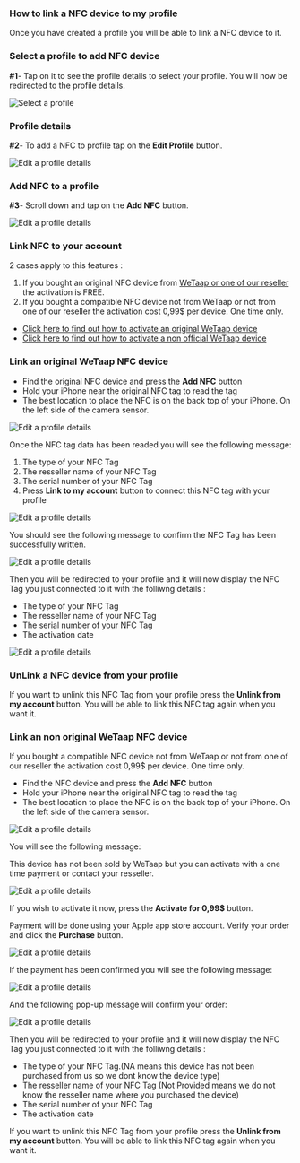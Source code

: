 ### **How to link a NFC device to my profile** <a name="link-nfc-to-profile"></a>

Once you have created a profile you will be able to link a NFC device to it.

### **Select a profile to add NFC device** <a name="select-profile"></a>

**#1**- Tap on it to see the profile details to select your profile. You will now be redirected to the profile details.

![Select a profile](../images/tutorials/add-links/add-links-1.jpg)

### **Profile details** <a name="profile-details"></a>

**#2**- To add a NFC to profile tap on the **Edit Profile** button.

![Edit a profile details](../images/tutorials/edit-profile/edit-profile-2.jpg)

### **Add NFC to a profile** <a name="add-nfc-to-profile"></a>

**#3**- Scroll down and tap on the **Add NFC** button.

![Edit a profile details](../images/tutorials/add-nfc/add-nfc-3.jpg)

### **Link NFC to your account** <a name="link-nfc-to-account"></a>

2 cases apply to this features :

1. If you bought an original NFC device from [WeTaap or one of our reseller](https://myname.digital/#buy-nfc-devices) the activation is FREE.
2. If you bought a compatible NFC device not from WeTaap or not from one of our reseller the activation cost 0,99$ per device. One time only.

- [Click here to find out how to activate an original WeTaap device](../tutorials/how-to-link-nfc-device.md#link-original-nfc-device)
- [Click here to find out how to activate a non official WeTaap device](../tutorials/how-to-link-nfc-device.md#link-non-original-nfc-device)

### **Link an original WeTaap NFC device** <a name="link-original-nfc-device"></a>

- Find the original NFC device and press the **Add NFC** button
- Hold your iPhone near the original NFC tag to read the tag
- The best location to place the NFC is on the back top of your iPhone. On the left side of the camera sensor.

![Edit a profile details](../images/tutorials/add-nfc/add-nfc-4.jpg)

Once the NFC tag data has been readed you will see the following message:

1. The type of your NFC Tag
2. The resseller name of your NFC Tag
3. The serial number of your NFC Tag
4. Press **Link to my account** button to connect this NFC tag with your profile

![Edit a profile details](../images/tutorials/add-nfc/add-nfc-5.jpg)

You should see the following message to confirm the NFC Tag has been successfully written.

![Edit a profile details](../images/tutorials/add-nfc/add-nfc-6.jpg)

Then you will be redirected to your profile and it will now display the NFC Tag you just connected to it with the folliwng details :

- The type of your NFC Tag
- The resseller name of your NFC Tag
- The serial number of your NFC Tag
- The activation date

![Edit a profile details](../images/tutorials/add-nfc/add-nfc-7.jpg)

### **UnLink a NFC device from your profile** <a name="unlink-nfc-device-from-profile"></a>

If you want to unlink this NFC Tag from your profile press the **Unlink from my account** button. You will be able to link this NFC tag again when you want it.

### **Link an non original WeTaap NFC device** <a name="link-non-original-nfc-device"></a>

If you bought a compatible NFC device not from WeTaap or not from one of our reseller the activation cost 0,99$ per device. One time only.

- Find the NFC device and press the **Add NFC** button
- Hold your iPhone near the original NFC tag to read the tag
- The best location to place the NFC is on the back top of your iPhone. On the left side of the camera sensor.

![Edit a profile details](../images/tutorials/add-nfc/add-nfc-4.jpg)

You will see the following message:

This device has not been sold by WeTaap but you can activate with a one time payment or contact your resseller.

![Edit a profile details](../images/tutorials/add-nfc/add-nfc-8.jpg)

If you wish to activate it now, press the **Activate for 0,99$** button.

Payment will be done using your Apple app store account. Verify your order and click the **Purchase** button.

![Edit a profile details](../images/tutorials/add-nfc/add-nfc-9.jpg)

If the payment has been confirmed you will see the following message: 

![Edit a profile details](../images/tutorials/add-nfc/add-nfc-10.jpg)

And the following pop-up message will confirm your order:

![Edit a profile details](../images/tutorials/add-nfc/add-nfc-11.jpg)

Then you will be redirected to your profile and it will now display the NFC Tag you just connected to it with the folliwng details :

- The type of your NFC Tag.(NA means this device has not been purchased from us so we dont know the device type)
- The resseller name of your NFC Tag (Not Provided means we do not know the resseller name where you purchased the device)
- The serial number of your NFC Tag
- The activation date

If you want to unlink this NFC Tag from your profile press the **Unlink from my account** button. You will be able to link this NFC tag again when you want it.